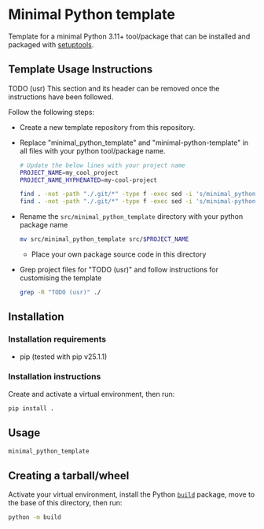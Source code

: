 # Minimal Python template

Template for a minimal Python 3.11+ tool/package that can be installed and
packaged with [setuptools](https://setuptools.pypa.io/en/latest/).

## Template Usage Instructions

TODO (usr) This section and its header can be removed once the instructions have
been followed.

Follow the following steps:

* Create a new template repository from this repository.
* Replace "minimal_python_template" and "minimal-python-template" in all files
with your python tool/package name.

  ```bash
  # Update the below lines with your project name
  PROJECT_NAME=my_cool_project
  PROJECT_NAME_HYPHENATED=my-cool-project

  find . -not -path "./.git/*" -type f -exec sed -i 's/minimal_python_template/$PROJECT_NAME/g' {} +
  find . -not -path "./.git/*" -type f -exec sed -i 's/minimal-python-template/$PROJECT_NAME_HYPHENATED/g' {} +
  ```

* Rename the `src/minimal_python_template` directory with your python package
name

  ```bash
  mv src/minimal_python_template src/$PROJECT_NAME
  ```

  * Place your own package source code in this directory

* Grep project files for "TODO (usr)" and follow instructions for customising
the template

  ```bash
  grep -R "TODO (usr)" ./
  ```

## Installation

### Installation requirements

* pip (tested with pip v25.1.1)

### Installation instructions

Create and activate a virtual environment, then run:

```bash
pip install .
```

## Usage

```bash
minimal_python_template
```

## Creating a tarball/wheel

Activate your virtual environment, install the Python
[`build`](https://build.pypa.io/en/stable/) package, move to the base of this
directory, then run:

```bash
python -m build
```
